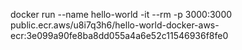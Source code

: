 docker run --name hello-world -it --rm -p 3000:3000 public.ecr.aws/u8i7q3h6/hello-world-docker-aws-ecr:3e099a90fe8ba8dd055a4a6e52c11546936f8fe0